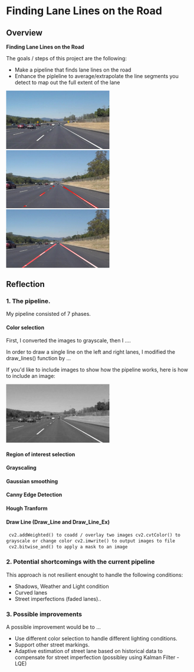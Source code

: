 # **Finding Lane Lines on the Road** 

## Overview



**Finding Lane Lines on the Road**

The goals / steps of this project are the following:
* Make a pipeline that finds lane lines on the road
* Enhance the pipleline to average/extrapolate the line segments you detect to map out the full extent of the lane


<img src="./test_images/solidWhiteCurve.jpg" width="280" alt="Combined Image" /> <img src="./examples/line-segments-example.jpg" width="280" alt="Combined Image" /> <img src="./examples/laneLines_thirdPass.jpg" width="280" alt="Combined Image" />




## Reflection

### 1. The pipeline.

My pipeline consisted of 7 phases.

#### Color selection

    
First, I converted the images to grayscale, then I .... 

In order to draw a single line on the left and right lanes, I modified the draw_lines() function by ...

If you'd like to include images to show how the pipeline works, here is how to include an image: 

<img src="./examples/grayscale.jpg" width="280" alt="Combined Image" /> 

#### Region of interest selection
#### Grayscaling
#### Gaussian smoothing 
#### Canny Edge Detection 
#### Hough Tranform
#### Draw Line (Draw_Line and Draw_Line_Ex)
     cv2.addWeighted() to coadd / overlay two images cv2.cvtColor() to grayscale or change color cv2.imwrite() to output images to file
     cv2.bitwise_and() to apply a mask to an image


### 2. Potential shortcomings with the current pipeline

  This approach is not resilient enought to handle the following conditions:
   - Shadows, Weather and Light condition
   - Curved lanes
   - Street imperfections (faded lanes)..


### 3. Possible improvements

A possible improvement would be to ...

   - Use different color selection to handle different lighting conditions.
   - Support other street markings.
   - Adaptive estimation of street lane based on historical data to compensate for  street imperfection (possibley using Kalman Filter - LQE)
